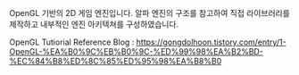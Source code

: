 OpenGL 기반의 2D 게임 엔진입니다.
알파 엔진의 구조를 참고하여 직접 라이브러리를 제작하고 내부적인 엔진 아키텍쳐를 구성하였습니다.

OpenGL Tutiorial Reference Blog :
https://gongdolhoon.tistory.com/entry/1-OpenGL-%EA%B0%9C%EB%B0%9C-%ED%99%98%EA%B2%BD-%EC%84%B8%ED%8C%85%ED%95%98%EA%B8%B0
